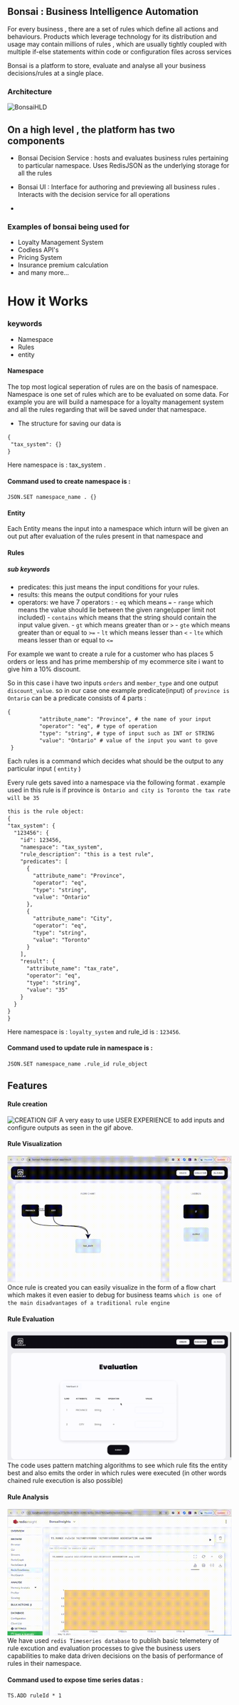 
## Bonsai : Business Intelligence Automation

  

For every business , there are a set of rules which define all actions and behaviours. Products which leverage technology for its distribution and usage may contain millions of rules , which are usually tightly coupled with multiple if-else statements within code or configuration files across services

  

Bonsai is a platform to store, evaluate and analyse all your business decisions/rules at a single place.

  

### Architecture

  

![BonsaiHLD](https://i.imgur.com/TKhjxvG.jpeg)

  

## On a high level , the platform has two components

- Bonsai Decision Service : hosts and evaluates business rules pertaining to particular namespace. Uses RedisJSON as the underlying storage for all the rules

- Bonsai UI : Interface for authoring and previewing all business rules . Interacts with the decision service for all operations
- 
### Examples of bonsai being used for 
- Loyalty Management System 
- Codless API's
- Pricing System 
- Insurance premium calculation 
- and many more...
# How it Works
### keywords 
- Namespace
- Rules
- entity

#### Namespace
The top most logical seperation of rules are on the basis of namespace. Namespace is one set of rules which are to be evaluated on some data. For example you are will build a namespace for a loyalty management system and all the rules regarding that will be saved under that namespace. 
 - The structure for saving our data is 
 ```
 {
  "tax_system": {}
 }
 ```
 Here namespace is : tax_system .
 #### Command used to create namespace is :
 ``````
JSON.SET namespace_name . {}
``````
#### Entity
Each Entity means the input into a namespace which inturn will be given an out put after  evaluation of the rules present in that namespace and 
#### Rules
##### sub keywords
- predicates: this just means the input conditions for your rules.
- results: this means the output conditions for your rules
- operators: we have 7 operators :
       - `eq` which means `=`
       - `range` which means the value should lie between the given range(upper limit not included)
       - `contains` which means that the string should contain the input value given.
       - `gt` which means greater than or `>`
       - `gte` which means greater than or equal to `>=`
       - `lt` which means lesser than `<`
       - `lte` which means lesser than or equal to `<=`


For example we want to create a rule for a customer who has places 5 orders or less and has prime membership of my ecommerce site i want to give him a 10% discount. 

So in this case i have two inputs `orders` and `member_type` and one output `discount_value`. 
so in our case one example predicate(input) of `province is Ontario` can be
a predicate consists of 4 parts : 
```
{
          "attribute_name": "Province", # the name of your input
          "operator": "eq", # type of operation
          "type": "string", # type of input such as INT or STRING
          "value": "Ontario" # value of the input you want to gove 
 }
```

Each rules is  a command which decides what should be the output to any particular input ( `entity` )

Every rule gets saved into a namespace via the following format . 
  example used in this rule is if province is` Ontario and city is Toronto the tax rate will be 35`
  ```
  this is the rule object: 
 {
  "tax_system": {
    "123456": {
      "id": 123456,
      "namespace": "tax_system",
      "rule_description": "this is a test rule",
      "predicates": [
        {
          "attribute_name": "Province",
          "operator": "eq",
          "type": "string",
          "value": "Ontario"
        },
        {
          "attribute_name": "City",
          "operator": "eq",
          "type": "string",
          "value": "Toronto"
        }
      ],
      "result": {
        "attribute_name": "tax_rate",
        "operator": "eq",
        "type": "string",
        "value": "35"
      }
    }
  }
}
```
Here namespace is : `loyalty_system` and rule_id is : `123456`.
 #### Command used to update rule in namespace is :
 ``````
JSON.SET namespace_name .rule_id rule_object
``````

## Features

#### Rule creation 
 ![CREATION GIF](gifs/creation.gif)
A very easy to use USER EXPERIENCE to add inputs and configure outputs as seen in the gif above.

#### Rule Visualization
![VISUALIZATION GIF](gifs/visualization.gif)
Once rule is created you can easily visualize in the form of a flow chart which makes it even easier to debug for business teams `which is one of the main disadvantages of a traditional rule engine`

#### Rule Evaluation
![VISUALIZATION GIF](gifs/evaluation.gif)
The code uses pattern matching algorithms to see which rule fits the entity best and also emits the order in which rules were executed (in other words chained rule execution is also possible)

#### Rule Analysis
![Analysis GIF](gifs/analysis.gif)
We have used `redis Timeseries database` to publish basic telemetery of rule excution and evaluation processes to give the business users capabilities to make data driven decisions on the basis of performance of rules in their namespace.

 #### Command used to expose time series datas :
 ``````
TS.ADD ruleId * 1
